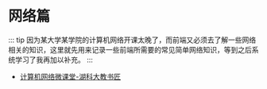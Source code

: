 # 网络篇
::: tip 
因为某大学某学院的计算机网络开课太晚了，而前端又必须去了解一些网络相关的知识，这里就先用来记录一些前端所需要的常见简单网络知识，等到之后系统学习了我再加以补充。
:::

- [计算机网络微课堂-湖科大教书匠](https://www.bilibili.com/video/BV1c4411d7jb/?spm_id_from=333.1007.top_right_bar_window_custom_collection.content.click&vd_source=ae63c2d5c481a66256b954757a997831)